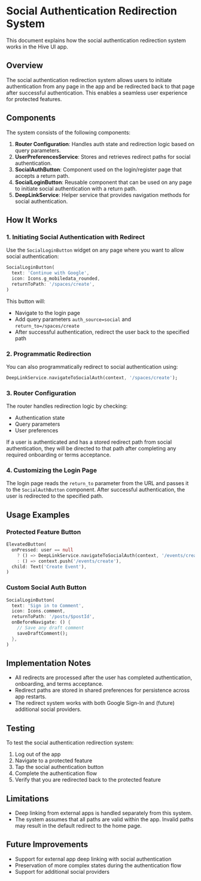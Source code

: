 # Social Authentication Redirection System

This document explains how the social authentication redirection system works in the Hive UI app.

## Overview

The social authentication redirection system allows users to initiate authentication from any page in the app and be redirected back to that page after successful authentication. This enables a seamless user experience for protected features.

## Components

The system consists of the following components:

1. **Router Configuration**: Handles auth state and redirection logic based on query parameters.
2. **UserPreferencesService**: Stores and retrieves redirect paths for social authentication.
3. **SocialAuthButton**: Component used on the login/register page that accepts a return path.
4. **SocialLoginButton**: Reusable component that can be used on any page to initiate social authentication with a return path.
5. **DeepLinkService**: Helper service that provides navigation methods for social authentication.

## How It Works

### 1. Initiating Social Authentication with Redirect

Use the `SocialLoginButton` widget on any page where you want to allow social authentication:

```dart
SocialLoginButton(
  text: 'Continue with Google',
  icon: Icons.g_mobiledata_rounded,
  returnToPath: '/spaces/create',
)
```

This button will:
- Navigate to the login page
- Add query parameters `auth_source=social` and `return_to=/spaces/create`
- After successful authentication, redirect the user back to the specified path

### 2. Programmatic Redirection

You can also programmatically redirect to social authentication using:

```dart
DeepLinkService.navigateToSocialAuth(context, '/spaces/create');
```

### 3. Router Configuration

The router handles redirection logic by checking:
- Authentication state
- Query parameters
- User preferences

If a user is authenticated and has a stored redirect path from social authentication, they will be directed to that path after completing any required onboarding or terms acceptance.

### 4. Customizing the Login Page

The login page reads the `return_to` parameter from the URL and passes it to the `SocialAuthButton` component. After successful authentication, the user is redirected to the specified path.

## Usage Examples

### Protected Feature Button

```dart
ElevatedButton(
  onPressed: user == null
    ? () => DeepLinkService.navigateToSocialAuth(context, '/events/create')
    : () => context.push('/events/create'),
  child: Text('Create Event'),
)
```

### Custom Social Auth Button

```dart
SocialLoginButton(
  text: 'Sign in to Comment',
  icon: Icons.comment,
  returnToPath: '/posts/$postId',
  onBeforeNavigate: () {
    // Save any draft comment
    saveDraftComment();
  },
)
```

## Implementation Notes

- All redirects are processed after the user has completed authentication, onboarding, and terms acceptance.
- Redirect paths are stored in shared preferences for persistence across app restarts.
- The redirect system works with both Google Sign-In and (future) additional social providers.

## Testing

To test the social authentication redirection system:
1. Log out of the app
2. Navigate to a protected feature
3. Tap the social authentication button
4. Complete the authentication flow
5. Verify that you are redirected back to the protected feature

## Limitations

- Deep linking from external apps is handled separately from this system.
- The system assumes that all paths are valid within the app. Invalid paths may result in the default redirect to the home page.

## Future Improvements

- Support for external app deep linking with social authentication
- Preservation of more complex states during the authentication flow
- Support for additional social providers 